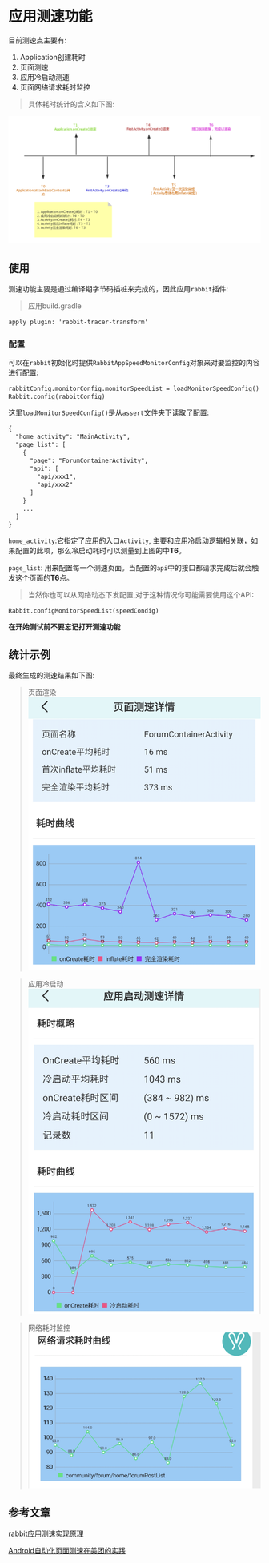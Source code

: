 # 应用测速功能

目前测速点主要有:

1. Application创建耗时
2. 页面测速
3. 应用冷启动测速
4. 页面网络请求耗时监控

>具体耗时统计的含义如下图:

![pic22](./picture/rabbit-speed-time.png)

## 使用

测速功能主要是通过编译期字节码插桩来完成的，因此应用`rabbit`插件:

>应用build.gradle
```
apply plugin: 'rabbit-tracer-transform'
```

### 配置

可以在`rabbit`初始化时提供`RabbitAppSpeedMonitorConfig`对象来对要监控的内容进行配置:

```
rabbitConfig.monitorConfig.monitorSpeedList = loadMonitorSpeedConfig()
Rabbit.config(rabbitConfig)
```

这里`loadMonitorSpeedConfig()`是从`assert`文件夹下读取了配置:

```
{
  "home_activity": "MainActivity",
  "page_list": [
    {
      "page": "ForumContainerActivity",
      "api": [
        "api/xxx1",
        "api/xxx2"
      ]
    }
    ...
  ]
}
```

`home_activity`:它指定了应用的入口`Activity`, 主要和应用冷启动逻辑相关联，如果配置的此项，那么冷启动耗时可以测量到上图的中**T6**。

`page_list`: 用来配置每一个测速页面。当配置的`api`中的接口都请求完成后就会触发这个页面的**T6**点。


>当然你也可以从网络动态下发配置,对于这种情况你可能需要使用这个API:

```
Rabbit.configMonitorSpeedList(speedCondig)
```

**在开始测试前不要忘记打开测速功能**

## 统计示例

最终生成的测速结果如下图:

>页面渲染
![pic1](./picture/page_render_speed.png)

>应用冷启动
![pic2](./picture/app_speed.png)

>网络耗时监控
![pic3](picture/page_request_speed.png)


## 参考文章

[rabbit应用测速实现原理](https://github.com/SusionSuc/AdvancedAndroid/blob/master/Rabbit%E5%AE%9E%E7%8E%B0%E5%8E%9F%E7%90%86%E5%89%96%E6%9E%90/%E5%BA%94%E7%94%A8%E6%B5%8B%E9%80%9F%E7%BB%84%E4%BB%B6.md)

[Android自动化页面测速在美团的实践](https://tech.meituan.com/2018/07/12/autospeed.html)